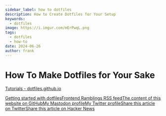 ```yaml
---
sidebar_label: how to dotfiles
description: How to Create Dotfiles for Your Setup
keywords:
  - dotfiles
image: https://i.imgur.com/mErPwqL.png
tags:
  - dotfiles
  - how-to
date: 2024-06-26
author: frank
---
```


# How To Make Dotfiles for Your Sake

[Tutorials - dotfiles.github.io](http://dotfiles.github.io/tutorials/)

[Getting started with dotfilesFrontend Ramblings RSS feedThe content of this website on GitHubMy Mastodon profileMy Twitter profileShare this article on TwitterShare this article on Hacker News](https://www.webpro.nl/articles/getting-started-with-dotfiles)
